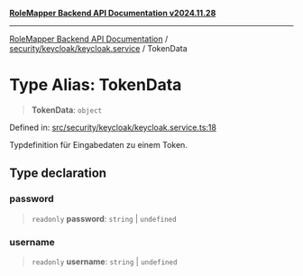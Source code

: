 [**RoleMapper Backend API Documentation v2024.11.28**](../../../../README.md)

***

[RoleMapper Backend API Documentation](../../../../modules.md) / [security/keycloak/keycloak.service](../README.md) / TokenData

# Type Alias: TokenData

> **TokenData**: `object`

Defined in: [src/security/keycloak/keycloak.service.ts:18](https://github.com/FlowCraft-AG/RoleMapper/blob/2e49de298fb7aea6638be4e21aef4b51c0753b47/backend/src/security/keycloak/keycloak.service.ts#L18)

Typdefinition für Eingabedaten zu einem Token.

## Type declaration

### password

> `readonly` **password**: `string` \| `undefined`

### username

> `readonly` **username**: `string` \| `undefined`
